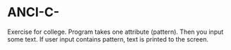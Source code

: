 # ANCI-C-
Exercise for college. Program takes one attribute (pattern). Then you input some text. If user input contains pattern, text is printed to the screen. 
